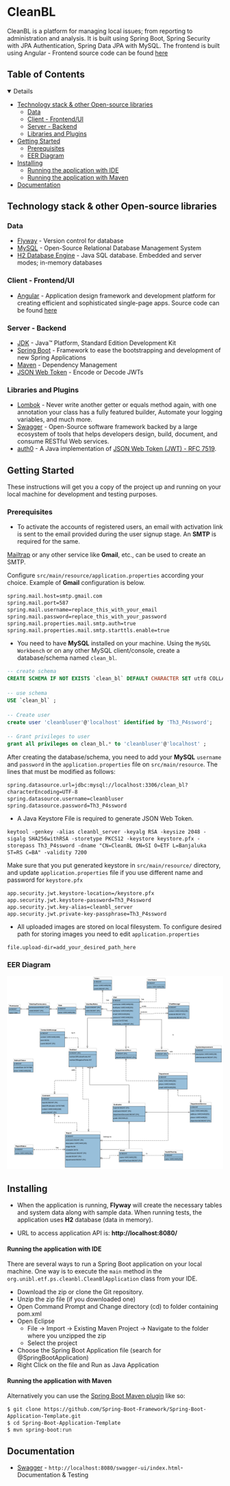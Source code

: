 # CleanBL

CleanBL is a platform for managing local issues; from reporting to administration and analysis. It is built using Spring Boot, Spring Security with JPA Authentication, Spring Data JPA with MySQL. The frontend is built using Angular - Frontend source code can be found [here](https://github.com/Corke123/clean-bl-frontend)

## Table of Contents
<details open="open">
   <ul>
      <li>
         <a href="#technology-stack---other-open-source-libraries">Technology stack &amp; other Open-source libraries</a>
         <ul>
            <li><a href="#data">Data</a></li>
            <li><a href="#client---frontend-ui">Client - Frontend/UI</a></li>
            <li><a href="#server---backend">Server - Backend</a></li>
            <li><a href="#libraries-and-plugins">Libraries and Plugins</a></li>
         </ul>
      </li>
      <li>
         <a href="#getting-started">Getting Started</a>
         <ul>
            <li><a href="#prerequisites">Prerequisites</a></li>
            <li><a href="#eer-diagram">EER Diagram</a></li>
         </ul>
      </li>
      <li>
         <a href="#installing">Installing</a>
         <ul>
            <li><a href="#running-the-application-with-ide">Running the application with IDE</a></li>
            <li><a href="#running-the-application-with-maven">Running the application with Maven</a></li>
         </ul>
      </li>
      <li><a href="#documentation">Documentation</a></li>
   </ul>
</details>

## Technology stack & other Open-source libraries

### Data

* 	[Flyway](https://flywaydb.org/) - Version control for database
* 	[MySQL](https://www.mysql.com/) - Open-Source Relational Database Management System
* 	[H2 Database Engine](https://www.h2database.com/html/main.html) - Java SQL database. Embedded and server modes; in-memory databases

### Client - Frontend/UI
* 	[Angular](https://angular.io/) - Application design framework and development platform for creating efficient and sophisticated single-page apps. Source code can be found [here](https://github.com/Corke123/clean-bl-frontend)

### Server - Backend

* 	[JDK](http://www.oracle.com/technetwork/java/javase/downloads/jdk8-downloads-2133151.html) - Java™ Platform, Standard Edition Development Kit
* 	[Spring Boot](https://spring.io/projects/spring-boot) - Framework to ease the bootstrapping and development of new Spring Applications
* 	[Maven](https://maven.apache.org/) - Dependency Management
* 	[JSON Web Token](https://jwt.io/) - Encode or Decode JWTs

###  Libraries and Plugins

* 	[Lombok](https://projectlombok.org/) - Never write another getter or equals method again, with one annotation your class has a fully featured builder, Automate your logging variables, and much more.
* 	[Swagger](https://swagger.io/) - Open-Source software framework backed by a large ecosystem of tools that helps developers design, build, document, and consume RESTful Web services.
*	[auth0](https://github.com/auth0/java-jwt) - A Java implementation of  [JSON Web Token (JWT) - RFC 7519](https://tools.ietf.org/html/rfc7519).

## Getting Started

These instructions will get you a copy of the project up and running on your local machine for development and testing purposes.

### Prerequisites

*	To activate the accounts of registered users, an email with activation link is sent to the email provided during the user signup stage. An **SMTP** is required for the same.

[Mailtrap](https://mailtrap.io/) or any other service like **Gmail**, etc., can be used to create an SMTP.

Configure `src/main/resource/application.properties` according your choice. Example of **Gmail** configuration is below.

```properties
spring.mail.host=smtp.gmail.com
spring.mail.port=587
spring.mail.username=replace_this_with_your_email
spring.mail.password=replace_this_with_your_password
spring.mail.properties.mail.smtp.auth=true
spring.mail.properties.mail.smtp.starttls.enable=true
```
*	You need to have **MySQL** installed on your machine. Using the `MySQL Workbench` or on any other MySQL client/console, create a database/schema named `clean_bl`.
~~~sql
-- create schema
CREATE SCHEMA IF NOT EXISTS `clean_bl` DEFAULT CHARACTER SET utf8 COLLATE utf8_unicode_ci ;

-- use schema
USE `clean_bl` ;

-- Create user 
create user 'cleanbluser'@'localhost' identified by 'Th3_P4ssword';

-- Grant privileges to user
grant all privileges on clean_bl.* to 'cleanbluser'@'localhost' ;
~~~

After creating the database/schema, you need to add your **MySQL** `username` and `password` in the `application.properties` file on `src/main/resource`. The lines that must be modified as follows:

```properties
spring.datasource.url=jdbc:mysql://localhost:3306/clean_bl?characterEncoding=UTF-8
spring.datasource.username=cleanbluser
spring.datasource.password=Th3_P4ssword
```
*	A Java Keystore File is required to generate JSON Web Token.
```shell
keytool -genkey -alias cleanbl_server -keyalg RSA -keysize 2048 -sigalg SHA256withRSA -storetype PKCS12 -keystore keystore.pfx -storepass Th3_P4ssword -dname "CN=CleanBL ON=SI O=ETF L=Banjaluka ST=RS C=BA" -validity 7200
```
Make sure that you put generated keystore in `src/main/resource/` directory, and update `application.properties` file if you use different name and password for `keystore.pfx`

```properties
app.security.jwt.keystore-location=/keystore.pfx
app.security.jwt.keystore-password=Th3_P4ssword
app.security.jwt.key-alias=cleanbl_server
app.security.jwt.private-key-passphrase=Th3_P4ssword
```

*	All uploaded images are stored on local filesystem. To configure desired path for storing images you need to edit `application.properties`

```properties
file.upload-dir=add_your_desired_path_here
```


### EER Diagram

[![EER Diagram](images/CleanBL-EER-diagram.png)](images/CleanBL-EER-diagram.png)

## Installing

*	When the application is running, **Flyway** will create the necessary tables and system data along with sample data. When running tests, the application uses **H2** database (data in memory).

* 	URL to access application API is: **http://localhost:8080/**

#### Running the application with IDE

There are several ways to run a Spring Boot application on your local machine. One way is to execute the `main` method in the `org.unibl.etf.ps.cleanbl.CleanBlApplication` class from your IDE.

* 	Download the zip or clone the Git repository.
* 	Unzip the zip file (if you downloaded one)
* 	Open Command Prompt and Change directory (cd) to folder containing pom.xml
* 	Open Eclipse
     * File -> Import -> Existing Maven Project -> Navigate to the folder where you unzipped the zip
     * Select the project
* 	Choose the Spring Boot Application file (search for @SpringBootApplication)
* 	Right Click on the file and Run as Java Application

#### Running the application with Maven

Alternatively you can use the [Spring Boot Maven plugin](https://docs.spring.io/spring-boot/docs/current/reference/html/build-tool-plugins-maven-plugin.html) like so:

```shell
$ git clone https://github.com/Spring-Boot-Framework/Spring-Boot-Application-Template.git
$ cd Spring-Boot-Application-Template
$ mvn spring-boot:run
```

## Documentation

* 	[Swagger](http://localhost:8080/swagger-ui/index.html) - `http://localhost:8080/swagger-ui/index.html`- Documentation & Testing